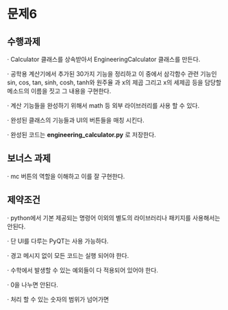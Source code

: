 # 문제6

## 수행과제

· Calculator 클래스를 상속받아서 EngineeringCalculator 클래스를 만든다.

· 공학용 계산기에서 추가된 30가지 기능을 정리하고 이 중에서 삼각함수 관련 기능인 sin, cos, tan, sinh, cosh, tanh와 원주율 과 x의 제곱 그리고 x의 세제곱 등을 담당할 메소드의 이름을 짓고 그 내용을 구현한다.

· 계산 기능들을 완성하기 위해서 math 등 외부 라이브러리를 사용 할 수 있다.

· 완성된 클래스의 기능들과 UI의 버튼들을 매칭 시킨다.

· 완성된 코드는 **engineering_calculator.py** 로 저장한다.

## 보너스 과제

· mc 버튼의 역할을 이해하고 이를 잘 구현한다.

## 제약조건

· python에서 기본 제공되는 명령어 이외의 별도의 라이브러리나 패키지를 사용해서는 안된다.

· 단 UI를 다루는 PyQT는 사용 가능하다.

· 경고 메시지 없이 모든 코드는 실행 되어야 한다.

· 수학에서 발생할 수 있는 예외들이 다 적용되어 있어야 한다.

· 0을 나누면 안된다.

· 처리 할 수 있는 숫자의 범위가 넘어가면
